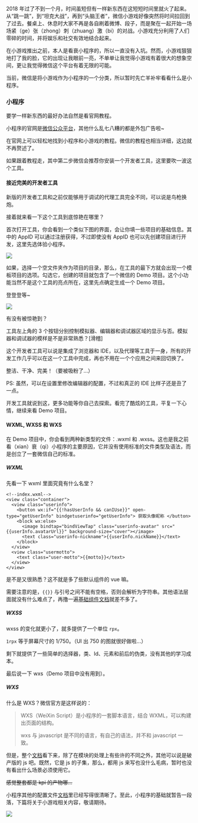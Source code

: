 2018 年过了不到一个月，时间虽短但有一样新东西在这短短时间里就火了起来。从“跳一跳”，到“坦克大战”，再到“头脑王者”，微信小游戏好像突然将时间拉回到了过去。餐桌上、休息时大家不再是各自刷着微博、段子，而是聚在一起开始一场场紧（ge）张（zhong）刺（zhuang）激（bi）的对战。小游戏充分利用了人们零碎的时间，并将娱乐和社交有效地结合起来。

在小游戏推出之前，本人是看衰小程序的，所以一直没有入坑。然而，小游戏狠狠地打了我的脸，它的出现让我眼前一亮，不单单让我觉得小游戏有着很大的想象空间，更让我觉得微信这个平台有着无限的可能。

当前，微信是将小游戏作为小程序的一个分类，所以暂时先亡羊补牢看看什么是小程序。

### 小程序
要学一样新东西的最好办法自然是看官网教程。

小程序的官网是[微信公众平台](https://mp.weixin.qq.com/)，其他什么乱七八糟的都是外包广告啦~

在官网上可以轻松地找到小程序和小游戏的教程。微信的教程也相当详细，这边就不再赘述了。

如果跟着教程走，其中第二步微信会推荐你安装一个开发者工具，这里要吹一波这个工具。

#### 接近完美的开发者工具
新版的开发者工具和之前仅能够用于调试的代理工具完全不同，可以说是鸟枪换炮。

接着就来看一下这个工具到底惊艳在哪里？

首次打开工具，你会看到一个类似下图的界面，会让你填一些项目的基础信息。其中的 AppID 可以通过注册获得，不过即使没有 AppID 也可以先创建项目进行开发，这里先选体验小程序。

![](https://raw.githubusercontent.com/DiscipleD/image-storage/master/blog/wechat-miniprogram-basic/wechat-devtool-create.png)

如果，选择一个空文件夹作为项目的目录，那么，在工具的最下方就会出现一个模板项目的选项。勾选它，创建的项目就包含了一个微信的 Demo 项目。这个小功能当然不是这个工具的亮点所在，这里先点确定生成一个 Demo 项目。

登登登等~

![](https://raw.githubusercontent.com/DiscipleD/image-storage/master/blog/wechat-miniprogram-basic/wechat-devtool-project.png)

有没有被惊艳到？

工具左上角的 3 个按钮分别控制模拟器、编辑器和调试器区域的显示与否。模拟器和调试器的模样是不是非常熟悉？[滑稽]

这个开发者工具可以说是集成了浏览器和 IDE，以及代理等工具于一身，所有的开发工作几乎可以在这一个工具中完成，再也不用在一个个应用之间来回切换了。

整洁、干净、完美！（要被吸粉了...）

PS: 虽然，可以在设置里修改编辑器的配置，不过和真正的 IDE 比样子还是丑了一点。

开发工具就说到这，更多功能等你自己去探索。看完了酷炫的工具，平复一下心情，继续来看 Demo 项目。

#### WXML, WXSS 和 WXS
在 Demo 项目中，你会看到两种新类型的文件：.wxml 和 .wxss。这也是我之前看（xian）衰（qi）小程序的主要原因，它并没有使用标准的文件类型及语法，而是创立了一套微信自己的标准。

##### WXML
先看一下 wxml 里面究竟有什么名堂？

```wxml
<!--index.wxml-->
<view class="container">
  <view class="userinfo">
    <button wx:if="{{!hasUserInfo && canIUse}}" open-type="getUserInfo" bindgetuserinfo="getUserInfo"> 获取头像昵称 </button>
    <block wx:else>
      <image bindtap="bindViewTap" class="userinfo-avatar" src="{{userInfo.avatarUrl}}" background-size="cover"></image>
      <text class="userinfo-nickname">{{userInfo.nickName}}</text>
    </block>
  </view>
  <view class="usermotto">
    <text class="user-motto">{{motto}}</text>
  </view>
</view>
```

是不是又很熟悉？这不就是多了些默认组件的 vue 嘛。

需要注意的是，`{{}}` 与引号之间不能有空格，否则会解析为字符串。其他语法层面就没有什么难点了，再撸一遍[基础组件文档](https://mp.weixin.qq.com/debug/wxadoc/dev/component/)就差不多了。

##### WXSS
wxss 的变化就更小了，就多提供了一个单位 `rpx`。

`1rpx` 等于屏幕尺寸的 1/750。（UI 出 750 的图就很好做啦...）

剩下就提供了一些简单的选择器，类、Id、元素和前后的伪类，没有其他的学习成本。

最后说一下 wxs（Demo 项目中没有用到）。

##### WXS
什么是 WXS？微信官方是这样说的：

> WXS（WeiXin Script）是小程序的一套脚本语言，结合 WXML，可以构建出页面的结构。
> 
> wxs 与 javascript 是不同的语言，有自己的语法，并不和 javascript 一致。

但是，整个[文档](https://mp.weixin.qq.com/debug/wxadoc/dev/framework/view/wxs/)看下来，除了在模块的处理上有些许的不同之外，其他可以说是破产版的 js 吧。既然，它是 js 的子集，那么，都用 js 来写也没什么毛病，暂时也没有看出什么场景必须使用它。

~~感觉整套都是 kpi 的产物哪...~~

小程序其他的配置文件[文档](https://mp.weixin.qq.com/debug/wxadoc/dev/framework/config.html)里已经写得很清晰了。至此，小程序的基础就暂告一段落，下篇将关于小游戏相关内容，敬请期待。

![](https://raw.githubusercontent.com/DiscipleD/image-storage/master/blog/wechat-miniprogram-basic/end.jpg)
